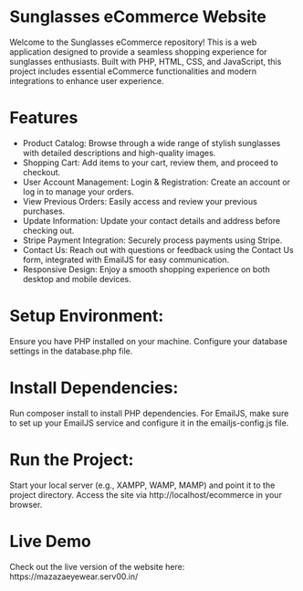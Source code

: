 # Sunglasses eCommerce Website
 
Welcome to the Sunglasses eCommerce repository!  This is a web application designed to provide a seamless shopping experience for sunglasses enthusiasts. Built with PHP, HTML, CSS, and JavaScript, this project includes essential eCommerce functionalities and modern integrations to enhance user experience.

# Features
- Product Catalog: Browse through a wide range of stylish sunglasses with detailed descriptions and high-quality images.
- Shopping Cart: Add items to your cart, review them, and proceed to checkout.
- User Account Management:
  Login & Registration: Create an account or log in to manage your orders.
- View Previous Orders: Easily access and review your previous purchases.
- Update Information: Update your contact details and address before checking out.
- Stripe Payment Integration: Securely process payments using Stripe.
- Contact Us: Reach out with questions or feedback using the Contact Us form, integrated with EmailJS for easy communication.
- Responsive Design: Enjoy a smooth shopping experience on both desktop and mobile devices.


# Setup Environment:

Ensure you have PHP installed on your machine.
Configure your database settings in the database.php file.

# Install Dependencies:

Run composer install to install PHP dependencies.
For EmailJS, make sure to set up your EmailJS service and configure it in the emailjs-config.js file.

# Run the Project:

Start your local server (e.g., XAMPP, WAMP, MAMP) and point it to the project directory.
Access the site via http://localhost/ecommerce in your browser.

<h1>Live Demo</h1>
Check out the live version of the website here: https://mazazaeyewear.serv00.in/


